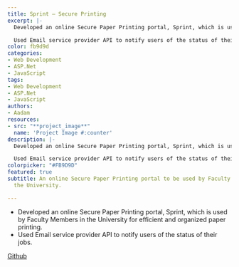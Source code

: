 ```yaml
---
title: Sprint — Secure Printing
excerpt: |-
  Developed an online Secure Paper Printing portal, Sprint, which is used by Faculty Members in the University for efficient and organized paper printing.

  Used Email service provider API to notify users of the status of their jobs.
color: fb9d9d
categories:
- Web Development
- ASP.Net
- JavaScript
tags:
- Web Development
- ASP.Net
- JavaScript
authors:
- Aadam
resources:
- src: "**project_image**"
  name: 'Project Image #:counter'
description: |-
  Developed an online Secure Paper Printing portal, Sprint, which is used by Faculty Members in the University for efficient and organized paper printing.

  Used Email service provider API to notify users of the status of their jobs.
colorpicker: "#FB9D9D"
featured: true
subtitle: An online Secure Paper Printing portal to be used by Faculty Members in
  the University.

---
```

- Developed an online Secure Paper Printing portal, Sprint, which is used by Faculty Members in the University for efficient and organized paper printing.
- Used Email service provider API to notify users of the status of their jobs.

[Github](https://github.com/aadimator/sprint)